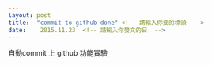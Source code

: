 ```yaml
---
layout: post
title:  "commit to github done" <!-- 請輸入你要的標頭  -->
date:    2015.11.23  <!-- 請輸入你發文的日  -->
---
```

<!-- 內文  -->

自動commit 上 github 功能實驗
								